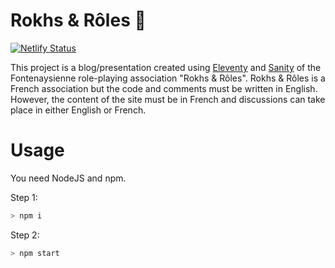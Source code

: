 # Rokhs & Rôles 🎲
[![Netlify Status](https://api.netlify.com/api/v1/badges/1a9d9005-83fd-4b71-a91f-e9c7eb01e01e/deploy-status)](https://app.netlify.com/projects/rocks-n-roles/deploys)

This project is a blog/presentation created using [Eleventy](https://www.11ty.dev/) and [Sanity](https://www.sanity.io/) of the Fontenaysienne role-playing association "Rokhs & Rôles". Rokhs & Rôles is a French association but the code and comments must be written in English. However, the content of the site must be in French and discussions can take place in either English or French.


# Usage

You need NodeJS and npm.

Step 1:
```sh
> npm i
```

Step 2:
```sh
> npm start
```
